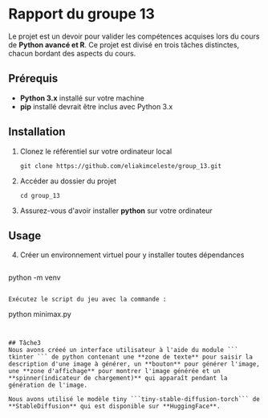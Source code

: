 # Rapport du groupe 13
Le projet est un devoir pour valider les compétences acquises lors du cours de __Python avancé et R__. Ce projet est divisé en trois tâches distinctes, chacun bordant des aspects du cours.

## Prérequis
- **Python 3.x** installé sur votre machine
- **pip** installé devrait être inclus avec Python 3.x

## Installation
1. Clonez le référentiel sur votre ordinateur local
   ```
   git clone https://github.com/eliakimceleste/group_13.git
   ```
2. Accéder au dossier du projet
	 ```
   cd group_13
   ```
3. Assurez-vous d'avoir installer __python__ sur votre ordinateur
## Usage

4. Créer un environnement virtuel pour y installer toutes dépendances
    ```
python -m venv 
 ```
  
Exécutez le script du jeu avec la commande :
 ```
python minimax.py
 ```


## Tâche3
Nous avons créeé un interface utilisateur à l'aide du module ``` tkinter ``` de python contenant une **zone de texte** pour saisir la description d'une image à générer, un **bouton** pour générer l'image, une **zone d'affichage** pour montrer l'image générée et un **spinner(indicateur de chargement)** qui apparaît pendant la génération de l'image.

Nous avons utilisé le modèle tiny ```tiny-stable-diffusion-torch``` de **StableDiffusion** qui est disponible sur **HuggingFace**.

